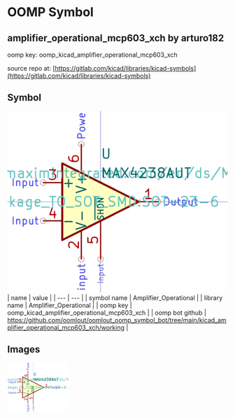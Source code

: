 # OOMP Symbol  
## amplifier_operational_mcp603_xch  by arturo182  
  
oomp key: oomp_kicad_amplifier_operational_mcp603_xch  
  
source repo at: [https://gitlab.com/kicad/libraries/kicad-symbols](https://gitlab.com/kicad/libraries/kicad-symbols)  
## Symbol  
  
[![working.png](working_600.png)](working.png)  
| name | value | 
| --- | --- | 
| symbol name | Amplifier_Operational | 
| library name | Amplifier_Operational | 
| oomp key | oomp_kicad_amplifier_operational_mcp603_xch | 
| oomp bot github | https://github.com/oomlout/oomlout_oomp_symbol_bot/tree/main/kicad_amplifier_operational_mcp603_xch/working | 
## Images  
  
[![working.png](working_140.png)](working.png)  
